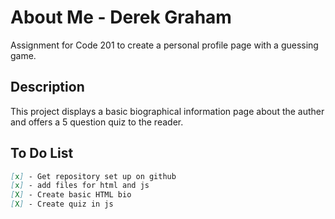 # About Me - Derek Graham
Assignment for Code 201 to create a personal profile page with a guessing game.

## Description ##
This project displays a basic biographical information page about the auther and offers a 5 question quiz to the reader.

## To Do List ##
```markdown
[x] - Get repository set up on github
[x] - add files for html and js
[X] - Create basic HTML bio
[X] - Create quiz in js
```
